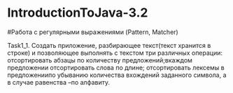 # IntroductionToJava-3.2

#Работа с регулярными выражениями (Pattern, Matcher)

Task1_1. Cоздать приложение, разбирающее текст(текст хранится в строке) и позволяющее выполнять с текстом три различных операции: отсортировать абзацы по количеству предложений;вкаждом предложении отсортировать слова по длине; отсортировать лексемы в предложениипо убыванию количества вхождений заданного символа, а в случае равенства –по алфавиту.
